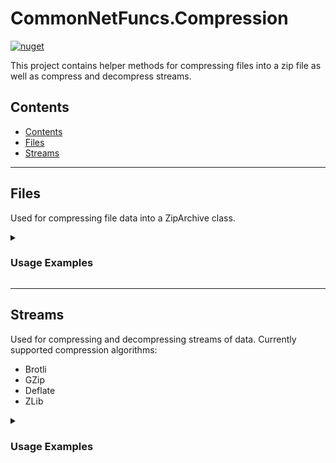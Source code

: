 # CommonNetFuncs.Compression

[![nuget](https://img.shields.io/nuget/dt/CommonNetFuncs.Compression)](https://www.nuget.org/packages/CommonNetFuncs.Compression/)

This project contains helper methods for compressing files into a zip file as well as compress and decompress streams.

## Contents

- [Contents](#contents)
- [Files](#files)
- [Streams](#streams)

---

## Files

Used for compressing file data into a ZipArchive class.

<details>
<summary><h3>Usage Examples</h3></summary>

Add file to zip folder and write it to disk.

```cs
using static CommonNetFuncs.Compression.Files;
using static CommonNetFuncs.Excel.Npoi.Export;

public async Task CreatePeopleZipFile()
{
    List<Person> people = [];

    //Some code populating people list here

    await using MemoryStream zipStream = new();

    //Converts list to excel file in a MemoryStream (see Excel.Npoi)
    await using MemoryStream peopleExcelStream = await people.GenericExcelExport() ?? new();
    await (peopleExcelStream, "People.xlsx").ZipFile(zipStream, CompressionLevel.SmallestSize);
    peopleExcelStream.Dispose();
    zipStream.Position = 0;

    //Write the zip file to disk
    await using FileStream fs = new("People.zip", FileMode.Create, FileAccess.Write);
    await zipStream.CopyToAsync(fs);
    fs.Flush();
}
```

Add multiple files to a ZipArchive object and write it to disk.

```cs
public async Task CreatePeopleAndAddressesZipFile()
{
    List<Person> people = [];
    List<Address> addresses = [];

    //Some code populating people and addresses lists here

    await using MemoryStream zipStream = new();
    using ZipArchive archive = new(zipStream, ZipArchiveMode.Create, true);

    //Convert lists to excel file in a MemoryStream (see Excel.Npoi) then add them to a ZipArchive
    await using MemoryStream peopleExcelStream = await people.GenericExcelExport() ?? new();
    await peopleExcelStream.AddFileToZip(archive, "People.xlsx", CompressionLevel.SmallestSize);
    peopleExcelStream.Dispose();

    await using MemoryStream addressesExcelStream = await addresses.GenericExcelExport() ?? new();
    await addressesExcelStream.AddFileToZip(archive, "Addresses.xlsx", CompressionLevel.SmallestSize);
    addressesExcelStream.Dispose();

    archive.Dispose();

    await using FileStream fs = new("PeopleAndAddresses.zip", FileMode.Create, FileAccess.Write);
    await zipStream.CopyToAsync(fs);
    fs.Flush();
}
```

</details>

---

## Streams

Used for compressing and decompressing streams of data.
Currently supported compression algorithms:

- Brotli
- GZip
- Deflate
- ZLib

<details>
<summary><h3>Usage Examples</h3></summary>

Compress and then decompress a stream. [CommonNetFuncs.Web.Requests]((https://github.com/NickScarpitti/common-net-funcs/tree/main/CommonNetFuncs.Web.Requests)) has a more practical implementation decompressing compressed API responses.

```cs
public async Task CompressAndDecompressFile()
{
    //Create stream
    await using FileStream fileStream = new("TestFile.txt", FileMode.Open, FileAccess.Read);

    //Compress the stream
    await using MemoryStream compressedStream = new();
    await fileStream.DecompressStream(compressedStream, ECompressionType.Gzip);

    //Decompress the stream
    await using MemoryStream decompressedStream = new();
    await compressedStream.DecompressStream(decompressedStream, ECompressionType.Gzip);
}
```

</details>
